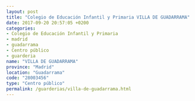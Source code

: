 ```yaml
---
layout: post
title: "Colegio de Educación Infantil y Primaria VILLA DE GUADARRAMA"
date: 2017-09-20 20:57:05 +0200
categories:
- Colegio de Educación Infantil y Primaria
- madrid
- guadarrama
- Centro público
- guarderia
name: "VILLA DE GUADARRAMA"
province: "Madrid"
location: "Guadarrama"
code: "28003456"
type: "Centro público"
permalink: /guarderias/villa-de-guadarrama.html
---
```

